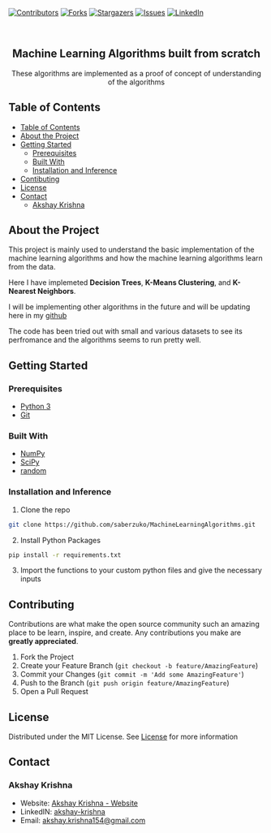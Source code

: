 [![Contributors][contributors-shield]][contributors-url]
[![Forks][forks-shield]][forks-url]
[![Stargazers][stars-shield]][stars-url]
[![Issues][issues-shield]][issues-url]
[![LinkedIn][linkedin-shield]][linkedin-url]

<br />
<p align="center">
 <h2 align="center">Machine Learning Algorithms built from scratch</h2>
 <p align="center">
  These algorithms are implemented as a proof of concept of understanding of the algorithms
 </p>
</p>
<!-- TABLE OF CONTENTS -->

## Table of Contents

- [Table of Contents](#table-of-contents)
- [About the Project](#about-the-project)
- [Getting Started](#getting-started)
  - [Prerequisites](#prerequisties)
  - [Built With](#built-with)
  - [Installation and Inference](#installation-and-inference)
- [Contibuting](#contributing)
- [License](#license)
- [Contact](#contact)
  - [Akshay Krishna](#akshay-krishna)
 
<!-- ABOUT THE PROJECT -->
 
## About the Project
 
This project is mainly used to understand the basic implementation of the machine learning algorithms and how the machine learning algorithms learn from the data.
 
Here I have implemeted **Decision Trees**, **K-Means Clustering**, and **K-Nearest Neighbors**.
 
I will be implementing other algorithms in the future and will be updating here in my [github](https://github.com/saberzuko/MachineLearningAlgorithms)
 
The code has been tried out with small and various datasets to see its perfromance and the algorithms seems to run pretty well.
 
<!-- GETTING STARTED -->
 
## Getting Started
 
### Prerequisites
 
- [Python 3](https://www.python.org/)
- [Git](https://git-scm.com/)
 
### Built With
 
- [NumPy](https://numpy.org/)
- [SciPy](https://www.scipy.org/)
- [random](https://docs.python.org/3/library/random.html)
 
### Installation and Inference
1. Clone the repo
 
```sh
git clone https://github.com/saberzuko/MachineLearningAlgorithms.git
```
 
2. Install Python Packages
 
```sh
pip install -r requirements.txt
```
 
3. Import the functions to your custom python files and give the necessary inputs
 
<!-- CONTRIBUTING -->
 
## Contributing
 
Contributions are what make the open source community such an amazing place to be learn, inspire, and create. Any contributions you make are **greatly appreciated**.

1. Fork the Project
2. Create your Feature Branch (`git checkout -b feature/AmazingFeature`)
3. Commit your Changes (`git commit -m 'Add some AmazingFeature'`)
4. Push to the Branch (`git push origin feature/AmazingFeature`)
5. Open a Pull Request

<!-- LICENSE -->

## License
Distributed under the MIT License. See [License](LICENSE) for more information

<!-- CONTACT -->

## Contact

### Akshay Krishna

-  Website: [Akshay Krishna - Website](https://about.me/akrishna/)
-  LinkedIN: [akshay-krishna](https://www.linkedin.com/in/akshay-krishna-ak)
-  Email: [akshay.krishna154@gmail.com](mailto:akshay.krishna154@gmail.com)

<!-- MARKDOWN LINKS & IMAGES -->

[contributors-shield]: https://img.shields.io/github/contributors/saberzuko/MachineLearningAlgorithms.svg?style=flat-square
[contributors-url]: https://github.com/saberzuko/MachineLearningAlgorithms/graphs/contributors
[forks-shield]: https://img.shields.io/github/forks/saberzuko/MachineLearningAlgorithms.svg?style=flat-square
[forks-url]: https://github.com/saberzuko/MachineLearningAlgorithms/network/members
[stars-shield]: https://img.shields.io/github/stars/saberzuko/MachineLearningAlgorithms.svg?style=flat-square
[stars-url]: https://github.com/saberzuko/MachineLearningAlgorithms/stargazers
[issues-shield]: https://img.shields.io/github/issues/saberzuko/MachineLearningAlgorithms.svg?style=flat-square
[issues-url]: https://github.com/saberzuko/MachineLearningAlgorithms/issues
[license-shield]: https://img.shields.io/github/license/saberzuko/MachineLearningAlgorithms.svg?style=flat-square
[license-url]: https://github.com/saberzuko/MachineLearningAlgorithms/blob/master/LICENSE
[linkedin-shield]: https://img.shields.io/badge/-LinkedIn-black.svg?style=flat-square&logo=linkedin&colorB=555
[linkedin-url]: https://linkedin.com/in/akshay-krishna-ak/
